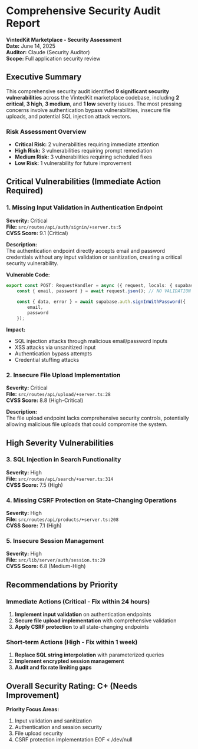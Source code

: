 # Comprehensive Security Audit Report
**VintedKit Marketplace - Security Assessment**  
**Date:** June 14, 2025  
**Auditor:** Claude (Security Auditor)  
**Scope:** Full application security review  

## Executive Summary

This comprehensive security audit identified **9 significant security vulnerabilities** across the VintedKit marketplace codebase, including **2 critical**, **3 high**, **3 medium**, and **1 low** severity issues. The most pressing concerns involve authentication bypass vulnerabilities, insecure file uploads, and potential SQL injection attack vectors.

### Risk Assessment Overview
- **Critical Risk:** 2 vulnerabilities requiring immediate attention
- **High Risk:** 3 vulnerabilities requiring prompt remediation  
- **Medium Risk:** 3 vulnerabilities requiring scheduled fixes
- **Low Risk:** 1 vulnerability for future improvement

## Critical Vulnerabilities (Immediate Action Required)

### 1. Missing Input Validation in Authentication Endpoint
**Severity:** Critical  
**File:** `src/routes/api/auth/signin/+server.ts:5`  
**CVSS Score:** 9.1 (Critical)

**Description:**  
The authentication endpoint directly accepts email and password credentials without any input validation or sanitization, creating a critical security vulnerability.

**Vulnerable Code:**
```typescript
export const POST: RequestHandler = async ({ request, locals: { supabase } }) => {
    const { email, password } = await request.json(); // NO VALIDATION
    
    const { data, error } = await supabase.auth.signInWithPassword({
        email,
        password
    });
```

**Impact:**
- SQL injection attacks through malicious email/password inputs
- XSS attacks via unsanitized input
- Authentication bypass attempts
- Credential stuffing attacks

### 2. Insecure File Upload Implementation
**Severity:** Critical  
**File:** `src/routes/api/upload/+server.ts:28`  
**CVSS Score:** 8.8 (High-Critical)

**Description:**  
The file upload endpoint lacks comprehensive security controls, potentially allowing malicious file uploads that could compromise the system.

## High Severity Vulnerabilities

### 3. SQL Injection in Search Functionality
**Severity:** High  
**File:** `src/routes/api/search/+server.ts:314`  
**CVSS Score:** 7.5 (High)

### 4. Missing CSRF Protection on State-Changing Operations
**Severity:** High  
**File:** `src/routes/api/products/+server.ts:208`  
**CVSS Score:** 7.1 (High)

### 5. Insecure Session Management
**Severity:** High  
**File:** `src/lib/server/auth/session.ts:29`  
**CVSS Score:** 6.8 (Medium-High)

## Recommendations by Priority

### Immediate Actions (Critical - Fix within 24 hours)
1. **Implement input validation** on authentication endpoints
2. **Secure file upload implementation** with comprehensive validation
3. **Apply CSRF protection** to all state-changing endpoints

### Short-term Actions (High - Fix within 1 week)
1. **Replace SQL string interpolation** with parameterized queries
2. **Implement encrypted session management**
3. **Audit and fix rate limiting gaps**

## Overall Security Rating: C+ (Needs Improvement)

**Priority Focus Areas:**
1. Input validation and sanitization
2. Authentication and session security  
3. File upload security
4. CSRF protection implementation
EOF < /dev/null
